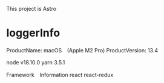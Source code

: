 This project is Astro

# loggerInfo

ProductName: macOS　(Apple M2 Pro)
ProductVersion: 13.4

node v18.10.0
yarn 3.5.1

Framework　Information
react
react-redux

